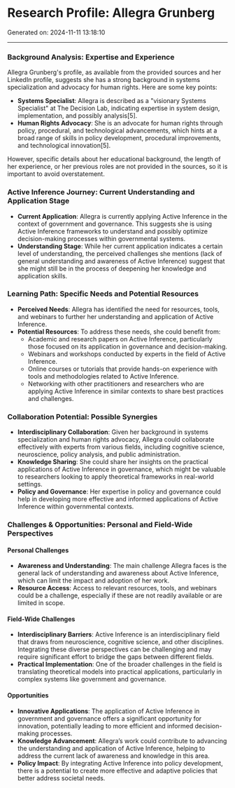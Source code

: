 # Research Profile: Allegra Grunberg

Generated on: 2024-11-11 13:18:10

---

### Background Analysis: Expertise and Experience

Allegra Grunberg's profile, as available from the provided sources and her LinkedIn profile, suggests she has a strong background in systems specialization and advocacy for human rights. Here are some key points:

- **Systems Specialist**: Allegra is described as a "visionary Systems Specialist" at The Decision Lab, indicating expertise in system design, implementation, and possibly analysis[5].
- **Human Rights Advocacy**: She is an advocate for human rights through policy, procedural, and technological advancements, which hints at a broad range of skills in policy development, procedural improvements, and technological innovation[5].

However, specific details about her educational background, the length of her experience, or her previous roles are not provided in the sources, so it is important to avoid overstatement.

### Active Inference Journey: Current Understanding and Application Stage

- **Current Application**: Allegra is currently applying Active Inference in the context of government and governance. This suggests she is using Active Inference frameworks to understand and possibly optimize decision-making processes within governmental systems.
- **Understanding Stage**: While her current application indicates a certain level of understanding, the perceived challenges she mentions (lack of general understanding and awareness of Active Inference) suggest that she might still be in the process of deepening her knowledge and application skills.

### Learning Path: Specific Needs and Potential Resources

- **Perceived Needs**: Allegra has identified the need for resources, tools, and webinars to further her understanding and application of Active Inference.
- **Potential Resources**: To address these needs, she could benefit from:
  - Academic and research papers on Active Inference, particularly those focused on its application in governance and decision-making.
  - Webinars and workshops conducted by experts in the field of Active Inference.
  - Online courses or tutorials that provide hands-on experience with tools and methodologies related to Active Inference.
  - Networking with other practitioners and researchers who are applying Active Inference in similar contexts to share best practices and challenges.

### Collaboration Potential: Possible Synergies

- **Interdisciplinary Collaboration**: Given her background in systems specialization and human rights advocacy, Allegra could collaborate effectively with experts from various fields, including cognitive science, neuroscience, policy analysis, and public administration.
- **Knowledge Sharing**: She could share her insights on the practical applications of Active Inference in governance, which might be valuable to researchers looking to apply theoretical frameworks in real-world settings.
- **Policy and Governance**: Her expertise in policy and governance could help in developing more effective and informed applications of Active Inference within governmental contexts.

### Challenges & Opportunities: Personal and Field-Wide Perspectives

#### Personal Challenges
- **Awareness and Understanding**: The main challenge Allegra faces is the general lack of understanding and awareness about Active Inference, which can limit the impact and adoption of her work.
- **Resource Access**: Access to relevant resources, tools, and webinars could be a challenge, especially if these are not readily available or are limited in scope.

#### Field-Wide Challenges
- **Interdisciplinary Barriers**: Active Inference is an interdisciplinary field that draws from neuroscience, cognitive science, and other disciplines. Integrating these diverse perspectives can be challenging and may require significant effort to bridge the gaps between different fields.
- **Practical Implementation**: One of the broader challenges in the field is translating theoretical models into practical applications, particularly in complex systems like government and governance.

#### Opportunities
- **Innovative Applications**: The application of Active Inference in government and governance offers a significant opportunity for innovation, potentially leading to more efficient and informed decision-making processes.
- **Knowledge Advancement**: Allegra’s work could contribute to advancing the understanding and application of Active Inference, helping to address the current lack of awareness and knowledge in this area.
- **Policy Impact**: By integrating Active Inference into policy development, there is a potential to create more effective and adaptive policies that better address societal needs.